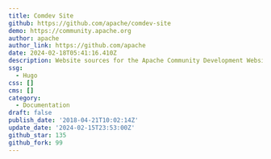 ```yaml
---
title: Comdev Site
github: https://github.com/apache/comdev-site
demo: https://community.apache.org
author: apache
author_link: https://github.com/apache
date: 2024-02-18T05:41:16.410Z
description: Website sources for the Apache Community Development Website
ssg:
  - Hugo
css: []
cms: []
category:
  - Documentation
draft: false
publish_date: '2018-04-21T10:02:14Z'
update_date: '2024-02-15T23:53:00Z'
github_star: 135
github_fork: 99
---
```

